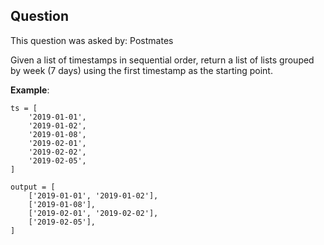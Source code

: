 ## Question
This question was asked by: Postmates

Given a list of timestamps in sequential order, return a list of lists grouped by week (7 days) using the first timestamp as the starting point.

**Example**:
```
ts = [
    '2019-01-01',
    '2019-01-02',
    '2019-01-08',
    '2019-02-01',
    '2019-02-02',
    '2019-02-05',
]

output = [
    ['2019-01-01', '2019-01-02'],
    ['2019-01-08'],
    ['2019-02-01', '2019-02-02'],
    ['2019-02-05'],
]
```
